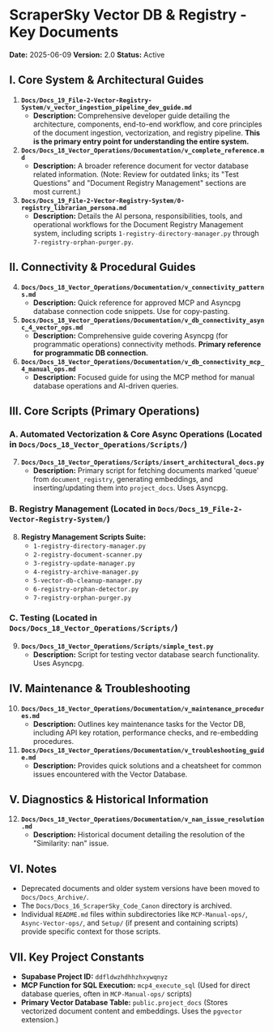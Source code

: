 # ScraperSky Vector DB & Registry - Key Documents

**Date:** 2025-06-09
**Version:** 2.0
**Status:** Active

## I. Core System & Architectural Guides

1.  **`Docs/Docs_19_File-2-Vector-Registry-System/v_vector_ingestion_pipeline_dev_guide.md`**
    *   **Description:** Comprehensive developer guide detailing the architecture, components, end-to-end workflow, and core principles of the document ingestion, vectorization, and registry pipeline. **This is the primary entry point for understanding the entire system.**
2.  **`Docs/Docs_18_Vector_Operations/Documentation/v_complete_reference.md`**
    *   **Description:** A broader reference document for vector database related information. (Note: Review for outdated links; its "Test Questions" and "Document Registry Management" sections are most current.)
3.  **`Docs/Docs_19_File-2-Vector-Registry-System/0-registry_librarian_persona.md`**
    *   **Description:** Details the AI persona, responsibilities, tools, and operational workflows for the Document Registry Management system, including scripts `1-registry-directory-manager.py` through `7-registry-orphan-purger.py`.

## II. Connectivity & Procedural Guides

4.  **`Docs/Docs_18_Vector_Operations/Documentation/v_connectivity_patterns.md`**
    *   **Description:** Quick reference for approved MCP and Asyncpg database connection code snippets. Use for copy-pasting.
5.  **`Docs/Docs_18_Vector_Operations/Documentation/v_db_connectivity_async_4_vector_ops.md`**
    *   **Description:** Comprehensive guide covering Asyncpg (for programmatic operations) connectivity methods. **Primary reference for programmatic DB connection.**
6.  **`Docs/Docs_18_Vector_Operations/Documentation/v_db_connectivity_mcp_4_manual_ops.md`**
    *   **Description:** Focused guide for using the MCP method for manual database operations and AI-driven queries.

## III. Core Scripts (Primary Operations)

### A. Automated Vectorization & Core Async Operations (Located in `Docs/Docs_18_Vector_Operations/Scripts/`)
7.  **`Docs/Docs_18_Vector_Operations/Scripts/insert_architectural_docs.py`**
    *   **Description:** Primary script for fetching documents marked 'queue' from `document_registry`, generating embeddings, and inserting/updating them into `project_docs`. Uses Asyncpg.

### B. Registry Management (Located in `Docs/Docs_19_File-2-Vector-Registry-System/`)
8. **Registry Management Scripts Suite:**
    *   `1-registry-directory-manager.py`
    *   `2-registry-document-scanner.py`
    *   `3-registry-update-manager.py`
    *   `4-registry-archive-manager.py`
    *   `5-vector-db-cleanup-manager.py`
    *   `6-registry-orphan-detector.py`
    *   `7-registry-orphan-purger.py`

### C. Testing (Located in `Docs/Docs_18_Vector_Operations/Scripts/`)
9. **`Docs/Docs_18_Vector_Operations/Scripts/simple_test.py`**
    *   **Description:** Script for testing vector database search functionality. Uses Asyncpg.

## IV. Maintenance & Troubleshooting

10. **`Docs/Docs_18_Vector_Operations/Documentation/v_maintenance_procedures.md`**
    *   **Description:** Outlines key maintenance tasks for the Vector DB, including API key rotation, performance checks, and re-embedding procedures.
11. **`Docs/Docs_18_Vector_Operations/Documentation/v_troubleshooting_guide.md`**
    *   **Description:** Provides quick solutions and a cheatsheet for common issues encountered with the Vector Database.

## V. Diagnostics & Historical Information

12. **`Docs/Docs_18_Vector_Operations/Documentation/v_nan_issue_resolution.md`**
    *   **Description:** Historical document detailing the resolution of the "Similarity: nan" issue.

## VI. Notes

*   Deprecated documents and older system versions have been moved to `Docs/Docs_Archive/`.
*   The `Docs/Docs_16_ScraperSky_Code_Canon` directory is archived.
*   Individual `README.md` files within subdirectories like `MCP-Manual-ops/`, `Async-Vector-ops/`, and `Setup/` (if present and containing scripts) provide specific context for those scripts.

## VII. Key Project Constants

*   **Supabase Project ID:** `ddfldwzhdhhzhxywqnyz`
*   **MCP Function for SQL Execution:** `mcp4_execute_sql` (Used for direct database queries, often in `MCP-Manual-ops/` scripts)
*   **Primary Vector Database Table:** `public.project_docs` (Stores vectorized document content and embeddings. Uses the `pgvector` extension.)
